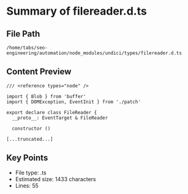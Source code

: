 # Summary of filereader.d.ts
  
## File Path
`/home/tabs/seo-engineering/automation/node_modules/undici/types/filereader.d.ts`

## Content Preview
```
/// <reference types="node" />

import { Blob } from 'buffer'
import { DOMException, EventInit } from './patch'

export declare class FileReader {
  __proto__: EventTarget & FileReader

  constructor ()

[...truncated...]
```

## Key Points
- File type: .ts
- Estimated size: 1433 characters
- Lines: 55
